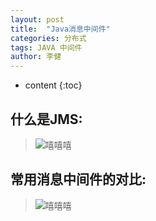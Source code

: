 ```yaml
---
layout: post
title:  "Java消息中间件"
categories: 分布式
tags: JAVA 中间件
author: 李健
---
```


* content
{:toc}
## 什么是JMS:




> ![嘻嘻嘻](/images/MQ/jms.png)

## 常用消息中间件的对比:  
> ![嘻嘻嘻](/images/MQ/compare.png)
